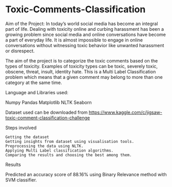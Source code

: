 # Toxic-Comments-Classification
Aim of the Project:
In today’s world social media has become an integral part of life.
Dealing with toxicity online and curbing harassment has been a growing problem since social media and online conversations have become a part of everyday life. It is almost impossible to engage in online conversations without witnessing toxic behavior like unwanted harassment or disrespect. 

The aim of the project is to categorize the toxic comments based on the types of toxicity. Examples of toxicity types can be toxic, severely toxic, obscene, threat, insult, identity hate. This is a Multi Label Classification problem which means that a given comment may belong to more than one category at the same time.

Language and Libraries used:

Numpy
Pandas
Matplotlib
NLTK
Seaborn

Dataset used can be downloaded from https://www.kaggle.com/c/jigsaw-toxic-comment-classification-challenge

Steps involved

    Getting the dataset
    Getting insights from dataset using visualisation tools.
    Preprocessing the data using NLTK.
    Applying Multi Label classification algorithms.
    Comparing the results and choosing the best among them.

Results

Predicted an accuracy score of 88.16% using Binary Relevance method with SVM classifier.
